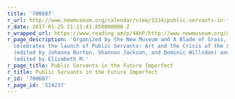 ```yaml
---
title: '700687'
r_url: http://www.newmuseum.org/calendar/view/1134/public-servants-in-the-future-imperfect
r_date: 2017-01-25 21:11:41.850000000 Z
r_wrapped_url: https://www.reading.am/p/4AhP/http://www.newmuseum.org/calendar/view/1134/public-servants-in-the-future-imperfect
r_page_description: 'Organized by the New Museum and A Blade of Grass, this event
  celebrates the launch of Public Servants: Art and the Crisis of the Common Good
  (edited by Johanna Burton, Shannon Jackson, and Dominic Willsdon) and Future Imperfect
  (edited by Elizabeth M.'
r_page_title: Public Servants in the Future Imperfect
r_title: Public Servants in the Future Imperfect
r_id: '700687'
r_page_id: '514237'
---
```


